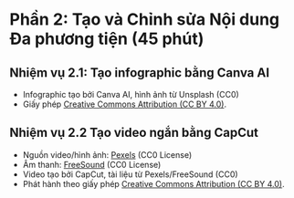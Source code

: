 # Phần 2: Tạo và Chỉnh sửa Nội dung Đa phương tiện (45 phút)
## Nhiệm vụ 2.1: Tạo infographic bằng Canva AI
- Infographic tạo bởi Canva AI, hình ảnh từ Unsplash (CC0)
- Giấy phép [Creative Commons Attribution (CC BY 4.0)](https://creativecommons.org/licenses/by/4.0/).
## Nhiệm vụ 2.2 Tạo video ngắn bằng CapCut
- Nguồn video/hình ảnh: [Pexels](https://www.pexels.com) (CC0 License)   
- Âm thanh: [FreeSound](https://freesound.org) (CC0 License)  
- Video tạo bởi CapCut, tài liệu từ Pexels/FreeSound (CC0)
- Phát hành theo giấy phép [Creative Commons Attribution (CC BY 4.0)](https://creativecommons.org/licenses/by/4.0/).  



